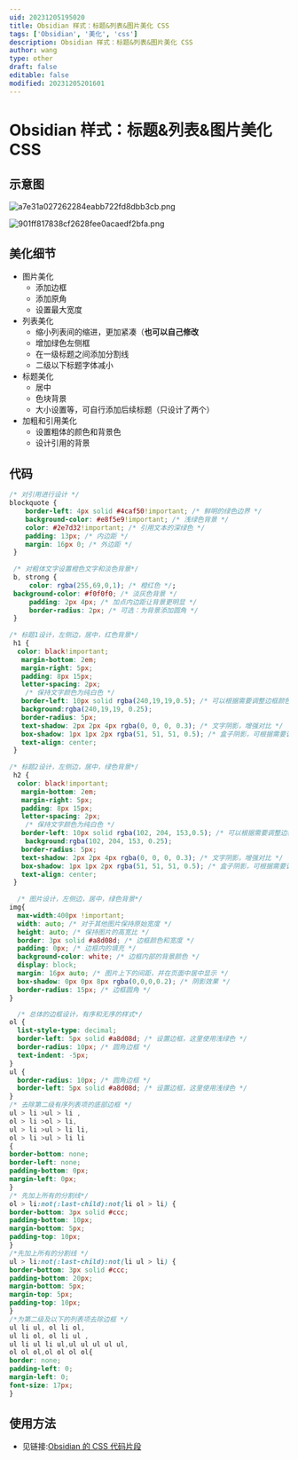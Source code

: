 ```yaml
---
uid: 20231205195020
title: Obsidian 样式：标题&列表&图片美化 CSS
tags: ['Obsidian', '美化', 'css']
description: Obsidian 样式：标题&列表&图片美化 CSS
author: wang
type: other
draft: false
editable: false
modified: 20231205201601
---
```


# Obsidian 样式：标题&列表&图片美化 CSS

## 示意图

![a7e31a027262284eabb722fd8dbb3cb.png](https://cdn.pkmer.cn/images/a7e31a027262284eabb722fd8dbb3cb.png!pkmer)

![901ff817838cf2628fee0acaedf2bfa.png](https://cdn.pkmer.cn/images/901ff817838cf2628fee0acaedf2bfa.png!pkmer)

## 美化细节

- 图片美化
	- 添加边框
	- 添加原角
	- 设置最大宽度
- 列表美化
	- 缩小列表间的缩进，更加紧凑（**也可以自己修改**
	- 增加绿色左侧框
	- 在一级标题之间添加分割线
	- 二级以下标题字体减小
- 标题美化
	- 居中
	- 色块背景
	- 大小设置等，可自行添加后续标题（只设计了两个）
- 加粗和引用美化
	- 设置粗体的颜色和背景色
	- 设计引用的背景

## 代码

```CSS
/* 对引用进行设计 */
blockquote {
    border-left: 4px solid #4caf50!important; /* 鲜明的绿色边界 */
    background-color: #e8f5e9!important; /* 浅绿色背景 */
    color: #2e7d32!important; /* 引用文本的深绿色 */
    padding: 13px; /* 内边距 */
    margin: 16px 0; /* 外边距 */
 }
 
 /* 对粗体文字设置橙色文字和淡色背景*/
 b, strong {
     color: rgba(255,69,0,1); /* 橙红色 */;
 background-color: #f0f0f0; /* 淡灰色背景 */
     padding: 2px 4px; /* 加点内边距让背景更明显 */
     border-radius: 2px; /* 可选：为背景添加圆角 */
 }
 
/* 标题1设计，左侧边，居中，红色背景*/
 h1 {
  color: black!important;
   margin-bottom: 2em;
   margin-right: 5px;
   padding: 8px 15px;
   letter-spacing: 2px;
    /* 保持文字颜色为纯白色 */
   border-left: 10px solid rgba(240,19,19,0.5); /* 可以根据需要调整边框颜色 */
   background:rgba(240,19,19, 0.25);
   border-radius: 5px;
   text-shadow: 2px 2px 4px rgba(0, 0, 0, 0.3); /* 文字阴影，增强对比 */
   box-shadow: 1px 1px 2px rgba(51, 51, 51, 0.5); /* 盒子阴影，可根据需要调整 */
   text-align: center;
 }
 
/* 标题2设计，左侧边，居中，绿色背景*/
 h2 {
  color: black!important;
   margin-bottom: 2em;
   margin-right: 5px;
   padding: 8px 15px;
   letter-spacing: 2px;
    /* 保持文字颜色为纯白色 */
   border-left: 10px solid rgba(102, 204, 153,0.5); /* 可以根据需要调整边框颜色 */
    background:rgba(102, 204, 153, 0.25);
   border-radius: 5px;
   text-shadow: 2px 2px 4px rgba(0, 0, 0, 0.3); /* 文字阴影，增强对比 */
   box-shadow: 1px 1px 2px rgba(51, 51, 51, 0.5); /* 盒子阴影，可根据需要调整 */
   text-align: center;
 }
 
  /* 图片设计，左侧边，居中，绿色背景*/
img{
  max-width:400px !important;
  width: auto; /* 对于其他图片保持原始宽度 */
  height: auto; /* 保持图片的高宽比 */
  border: 3px solid #a8d08d; /* 边框颜色和宽度 */
  padding: 0px; /* 边框内的填充 */
  background-color: white; /* 边框内部的背景颜色 */
  display: block;
  margin: 16px auto; /* 图片上下的间距，并在页面中居中显示 */
  box-shadow: 0px 0px 8px rgba(0,0,0,0.2); /* 阴影效果 */
  border-radius: 15px; /* 边框圆角 */
}

  /* 总体的边框设计，有序和无序的样式*/  
ol {
  list-style-type: decimal;
  border-left: 5px solid #a8d08d; /* 设置边框，这里使用浅绿色 */
  border-radius: 10px; /* 圆角边框 */
  text-indent: -5px;
}
ul {
  border-radius: 10px; /* 圆角边框 */
  border-left: 5px solid #a8d08d; /* 设置边框，这里使用浅绿色 */
}
/* 去除第二级有序列表项的底部边框 */
ul > li >ul > li ,
ol > li >ol > li,
ul > li >ul > li li,
ol > li >ul > li li
{
border-bottom: none;
border-left: none;
padding-bottom: 0px;
margin-left: 0px;
}
/* 先加上所有的分割线*/
ol > li:not(:last-child):not(li ol > li) {
border-bottom: 3px solid #ccc;
padding-bottom: 10px;
margin-bottom: 5px;
padding-top: 10px;
}
/*先加上所有的分割线 */
ul > li:not(:last-child):not(li ul > li) {
border-bottom: 3px solid #ccc;
padding-bottom: 20px;
margin-bottom: 5px;
margin-top: 5px;
padding-top: 10px;
}
/*为第二级及以下的列表项去除边框 */
ul li ul, ol li ol, 
ul li ol, ol li ul ,
ul li ul li ul,ul ul ul ul ul,
ol ol ol,ol ol ol ol{
border: none;
padding-left: 0;
margin-left: 0;
font-size: 17px;
}
```

## 使用方法

- 见链接:[Obsidian 的 CSS 代码片段]( https://pkmer.cn/show/20230329145845 )